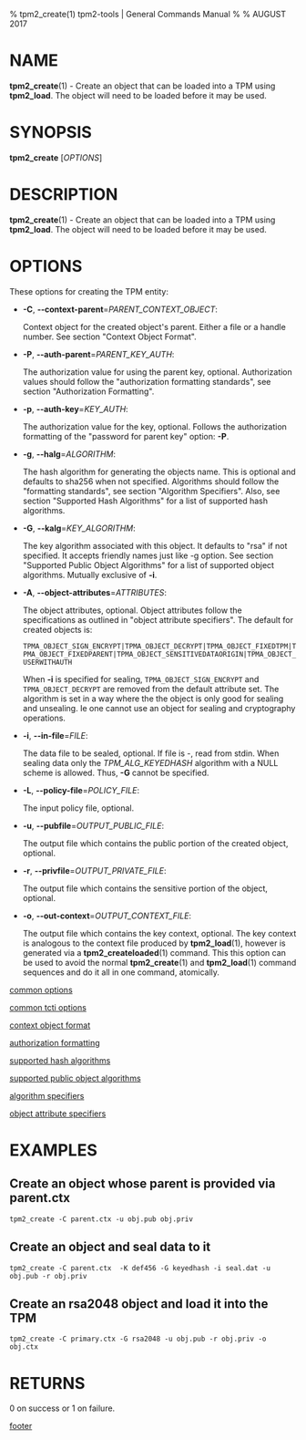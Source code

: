 % tpm2_create(1) tpm2-tools | General Commands Manual
%
% AUGUST 2017

# NAME

**tpm2_create**(1) - Create an object that can be loaded into a TPM using **tpm2_load**.
The object will need to be loaded before it may be used.

# SYNOPSIS

**tpm2_create** [*OPTIONS*]

# DESCRIPTION

**tpm2_create**(1) - Create an object that can be loaded into a TPM using **tpm2_load**.
The object will need to be loaded before it may be used.

# OPTIONS

These options for creating the TPM entity:

  * **-C**, **--context-parent**=_PARENT\_CONTEXT\_OBJECT_:

    Context object for the created object's parent. Either a file or a handle
    number. See section "Context Object Format".

  * **-P**, **--auth-parent**=_PARENT\_KEY\_AUTH_:

    The authorization value for using the parent key, optional.
    Authorization values should follow the "authorization formatting standards",
    see section "Authorization Formatting".

  * **-p**, **--auth-key**=_KEY\_AUTH_:

    The authorization value for the key, optional.
    Follows the authorization formatting of the
    "password for parent key" option: **-P**.

  * **-g**, **--halg**=_ALGORITHM_:

    The hash algorithm for generating the objects name. This is optional
    and defaults to sha256 when not specified. Algorithms should follow the
    "formatting standards", see section "Algorithm Specifiers".
    Also, see section "Supported Hash Algorithms" for a list of supported
    hash algorithms.

  * **-G**, **--kalg**=_KEY\_ALGORITHM_:

    The key algorithm associated with this object. It defaults to "rsa" if not
    specified.
    It accepts friendly names just like -g option.
    See section "Supported Public Object Algorithms" for a list
    of supported object algorithms. Mutually exclusive of **-i**.

  * **-A**, **--object-attributes**=_ATTRIBUTES_:

    The object attributes, optional. Object attributes follow the specifications
    as outlined in "object attribute specifiers". The default for created objects is:

    `TPMA_OBJECT_SIGN_ENCRYPT|TPMA_OBJECT_DECRYPT|TPMA_OBJECT_FIXEDTPM|TPMA_OBJECT_FIXEDPARENT|TPMA_OBJECT_SENSITIVEDATAORIGIN|TPMA_OBJECT_USERWITHAUTH`

    When **-i** is specified for sealing, `TPMA_OBJECT_SIGN_ENCRYPT` and `TPMA_OBJECT_DECRYPT`
    are removed from the default attribute set.
    The algorithm is set in a way where the the object is only good for sealing and unsealing.
    Ie one cannot use an object for sealing and cryptography
    operations.

  * **-i**, **--in-file**=_FILE_:

    The data file to be sealed, optional. If file is -, read from stdin.
    When sealing data only the _TPM\_ALG\_KEYEDHASH_ algorithm with a NULL scheme is allowed.
    Thus, **-G** cannot be specified.

  * **-L**, **--policy-file**=_POLICY\_FILE_:

    The input policy file, optional.

  * **-u**, **--pubfile**=_OUTPUT\_PUBLIC\_FILE_:

    The output file which contains the public portion of the created object, optional.

  * **-r**, **--privfile**=_OUTPUT\_PRIVATE\_FILE_:

    The output file which contains the sensitive portion of the object, optional.

  * **-o**, **--out-context**=_OUTPUT\_CONTEXT\_FILE_:

    The output file which contains the key context, optional. The key context is analogous to the context
    file produced by **tpm2_load**(1), however is generated via a **tpm2_createloaded**(1) command. This this option
    can be used to avoid the normal **tpm2_create**(1) and **tpm2_load**(1) command sequences and do it all in one
    command, atomically.


[common options](common/options.md)

[common tcti options](common/tcti.md)

[context object format](common/ctxobj.md)

[authorization formatting](common/authorizations.md)

[supported hash algorithms](common/hash.md)

[supported public object algorithms](common/object-alg.md)

[algorithm specifiers](common/alg.md)

[object attribute specifiers](common/object-attrs.md)

# EXAMPLES

## Create an object whose parent is provided via parent.ctx
```
tpm2_create -C parent.ctx -u obj.pub obj.priv
```

## Create an object and seal data to it
```
tpm2_create -C parent.ctx  -K def456 -G keyedhash -i seal.dat -u obj.pub -r obj.priv
```

## Create an rsa2048 object and load it into the TPM
```
tpm2_create -C primary.ctx -G rsa2048 -u obj.pub -r obj.priv -o obj.ctx
```

# RETURNS

0 on success or 1 on failure.

[footer](common/footer.md)
